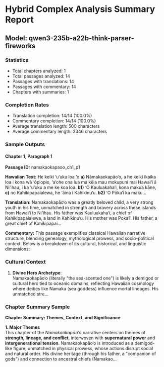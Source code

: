 # Hybrid Complex Analysis Summary Report
## Model: qwen3-235b-a22b-think-parser-fireworks

### Statistics
- Total chapters analyzed: 1
- Total passages analyzed: 14
- Passages with translations: 14
- Passages with commentary: 14
- Chapters with summaries: 1

### Completion Rates
- Translation completion: 14/14 (100.0%)
- Commentary completion: 14/14 (100.0%)
- Average translation length: 500 characters
- Average commentary length: 2346 characters

### Sample Outputs

#### Chapter 1, Paragraph 1
**Passage ID:** namakaokapaoo_ch1_p1

**Hawaiian Text:**
He keiki ‘u‘uku loa ‘o **a)** Nāmakaokapāo‘o, a he  keiki ikaika loa i kona wā ‘ōpiopio, ‘a‘ohe ona lua  ma kēia mau mokupuni mai Hawai‘i ā Ni‘ihau, i ka  ‘u‘uku a me ke koa loa. **b1)** ‘O Kauluakaha‘i, kona   makua kāne, **c)** no Kahikipapaialewa, he ‘āina i  Kahikinu‘u. **b2)** ‘O Pōka‘ī ka maku...

**Translation:**
Namakaokapāo‘o was a greatly beloved child, a very strong youth in his time, unmatched in strength and bravery across these islands from Hawai‘i to Ni‘ihau. His father was Kauluakaha‘i, a chief of Kahikipapaialewa, a land in Kahikinu‘u. His mother was Poka‘ī. His father, a great chief of Kahikipapai...

**Commentary:**
This passage exemplifies classical Hawaiian narrative structure, blending genealogy, mythological prowess, and socio-political context. Below is a breakdown of its cultural, historical, and linguistic dimensions:

### **Cultural Context**
1. **Divine Hero Archetype**:  
   Namakaokapāo‘o (literally "the sea-scented one") is likely a demigod or cultural hero tied to oceanic domains, reflecting Hawaiian cosmology where deities like Namaka (sea goddess) influence mortal lineages. His unmatched stre...

### Chapter Summary Sample
**Chapter Summary: Themes, Context, and Significance**  

**1. Major Themes**  
This chapter of the *Nāmakaokapāo‘o* narrative centers on themes of **strength, lineage, and conflict**, interwoven with **supernatural power** and **intergenerational tension**. Namakaokapāo‘o is introduced as a demigod-like figure, unmatched in physical prowess, whose actions disrupt social and natural order. His divine heritage (through his father, a "companion of gods") and connection to ancestral chiefs (Namakao...